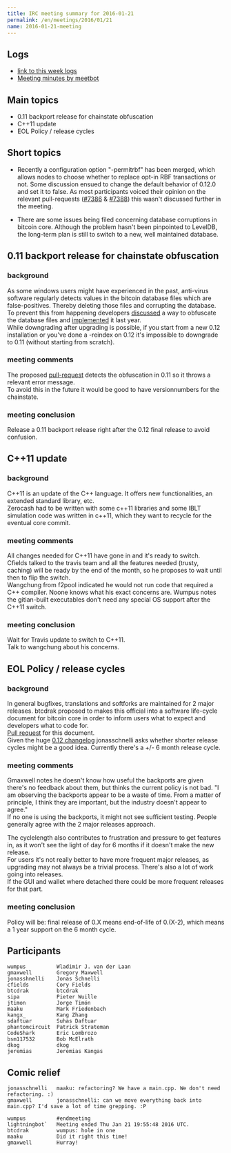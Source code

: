 ```yaml
---
title: IRC meeting summary for 2016-01-21
permalink: /en/meetings/2016/01/21
name: 2016-01-21-meeting
---
```

## Logs

- [link to this week logs](http://bitcoinstats.com/irc/bitcoin-dev/logs/2016/01/21#l1453402792.0)  
- [Meeting minutes by meetbot](http://www.erisian.com.au/meetbot/bitcoin-dev/2016/bitcoin-dev.2016-01-21-18.59.html) 

## Main topics 

- 0.11 backport release for chainstate obfuscation  
- C++11 update  
- EOL Policy / release cycles

## Short topics

- Recently a configuration option "-permitrbf" has been merged, which allows nodes to choose whether to replace opt-in RBF transactions or not. 
Some discussion ensued to change the default behavior of 0.12.0 and set it to false. As most participants voiced their opinion on the relevant pull-requests ([#7386](https://github.com/bitcoin/bitcoin/pull/7386) & [#7388](https://github.com/bitcoin/bitcoin/pull/7388)) this wasn't discussed further in the meeting. 

- There are some issues being filed concerning database corruptions in bitcoin core. Although the problem hasn't been pinpointed to LevelDB, the long-term plan is still to switch to a new, well maintained database.

## 0.11 backport release for chainstate obfuscation

### background

As some windows users might have experienced in the past, anti-virus software regularly detects values in the bitcoin database files which are false-positives. Thereby deleting those files and corrupting the database.  
To prevent this from happening developers [discussed](https://github.com/bitcoin/bitcoin/issues/6613) a way to obfuscate the database files and [implemented](https://github.com/bitcoin/bitcoin/pull/6650) it last year.  
While downgrading after upgrading is possible, if you start from a new 0.12 installation or you've done a -reindex on 0.12 it's impossible to downgrade to 0.11 (without starting from scratch). 

### meeting comments

The proposed [pull-request](https://github.com/bitcoin/bitcoin/pull/7259) detects the obfuscation in 0.11 so it throws a relevant error message.  
To avoid this in the future it would be good to have versionnumbers for the chainstate.

### meeting conclusion

Release a 0.11 backport release right after the 0.12 final release to avoid confusion.

## C++11 update

### background

C++11 is an update of the C++ language. It offers new functionalities, an extended standard library, etc.  
Zerocash had to be written with some c++11 libraries and some IBLT simulation code was written in c++11, which they want to recycle for the eventual core commit.  

### meeting comments

All changes needed for C++11 have gone in and it's ready to switch.  
Cfields talked to the travis team and all the features needed (trusty, caching) will be ready by the end of the month, so he proposes to wait until then to flip the switch.  
Wangchung from f2pool indicated he would not run code that required a C++ compiler. Noone knows what his exact concerns are. Wumpus notes the gitian-built executables don't need any special OS support after the C++11 switch.

### meeting conclusion

Wait for Travis update to switch to C++11.  
Talk to wangchung about his concerns.

## EOL Policy / release cycles

### background

In general bugfixes, translations and softforks are maintained for 2 major releases. btcdrak proposed to makes this official into a software life-cycle document for bitcoin core in order to inform users what to expect and developers what to code for.   
[Pull request](https://github.com/bitcoin-core/website/pull/37) for this document.  
Given the huge [0.12 changelog](https://github.com/bitcoin/bitcoin/blob/0.12/doc/release-notes.md) jonasschnelli asks whether shorter release cycles might be a good idea. Currently there's a +/- 6 month release cycle.


### meeting comments

Gmaxwell notes he doesn't know how useful the backports are given there's no feedback about them, but thinks the current policy is not bad. "I am observing the backports appear to be a waste of time. From a matter of principle, I think they are important, but the industry doesn't appear to agree."  
If no one is using the backports, it might not see sufficient testing.
People generally agree with the 2 major releases approach.  

The cyclelength also contributes to frustration and pressure to get features in, as it won't see the light of day for 6 months if it doesn't make the new release.  
For users it's not really better to have more frequent major releases, as upgrading may not always be a trivial process. There's also a lot of work going into releases.  
If the GUI and wallet where detached there could be more frequent releases for that part.

### meeting conclusion

Policy will be: final release of 0.X means end-of-life of 0.(X-2), which means a 1 year support on the 6 month cycle.

## Participants

    wumpus          Wladimir J. van der Laan
    gmaxwell        Gregory Maxwell
    jonasshnelli    Jonas Schnelli
    cfields         Cory Fields
    btcdrak         btcdrak
    sipa            Pieter Wuille
    jtimon          Jorge Timón
    maaku           Mark Friedenbach
    kangx_          Kang Zhang
    sdaftuar        Suhas Daftuar
    phantomcircuit  Patrick Strateman
    CodeShark       Eric Lombrozo
    bsm117532       Bob McElrath
    dkog            dkog
    jeremias        Jeremias Kangas

## Comic relief

    jonasschnelli   maaku: refactoring? We have a main.cpp. We don't need refactoring. :)
    gmaxwell        jonasschnelli: can we move everything back into main.cpp? I'd save a lot of time grepping. :P

    wumpus          #endmeeting
    lightningbot`   Meeting ended Thu Jan 21 19:55:48 2016 UTC.
    btcdrak         wumpus: hole in one
    maaku           Did it right this time!
    gmaxwell        Hurray!

